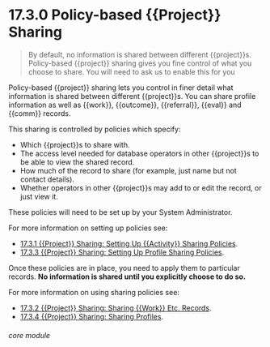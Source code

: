 # 17.3.0 <i class="fas fa-project-diagram"></i> Policy-based {{Project}} Sharing

> By default, no information is shared between different {{project}}s. Policy-based {{project}} sharing gives you fine control of what you choose to share. You will need to ask us to enable this for you



Policy-based {{project}} sharing lets you control in finer detail what information is shared between different {{project}}s. You can share profile information as well as {{work}}, {{outcome}}, {{referral}}, {{eval}} and {{comm}} records. 

This sharing is controlled by policies which specify:

- Which {{project}}s to share with.
- The access level needed for database operators in other {{project}}s to be able to view the shared record.
- How much of the record to share (for example, just name but not contact details).
- Whether operators in other {{project}}s may add to or edit the record, or just view it.

These policies will need to be set up by your System Administrator. 

For more information on setting up policies see:
- [17.3.1 {{Project}} Sharing: Setting Up {{Activity}} Sharing Policies](/help/index/p/17.3.1). 
- [17.3.3 {{Project}} Sharing: Setting Up Profile Sharing Policies](/help/index/p/17.3.3).

Once these policies are in place, you need to apply them to particular records. **No information is shared until you explicitly choose to do so.**

For more information on using sharing policies see:
- [17.3.2 {{Project}} Sharing: Sharing {{Work}} Etc. Records](/help/index/p/17.3.2).
- [17.3.4 {{Project}} Sharing: Sharing Profiles](/help/index/p/17.3.4). 
 

###### core module


